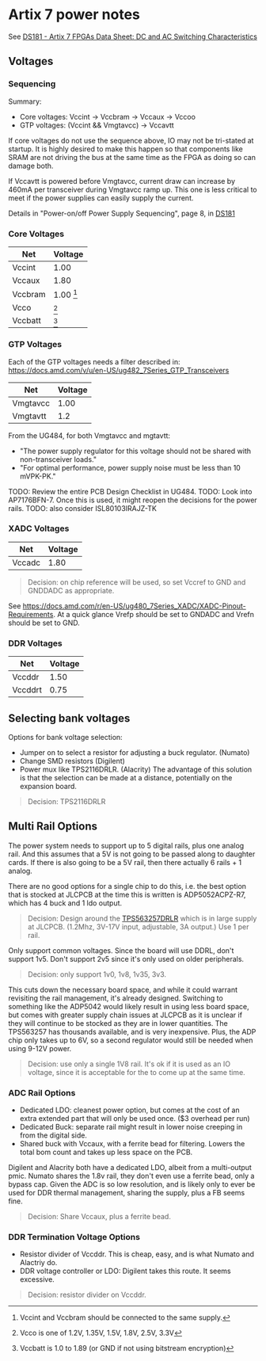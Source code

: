 # Artix 7 power notes

See [DS181 - Artix 7 FPGAs Data Sheet: DC and AC Switching Characteristics](https://docs.amd.com/v/u/en-US/ds181_Artix_7_Data_Sheet)

## Voltages

### Sequencing

Summary:

* Core voltages: Vccint -> Vccbram -> Vccaux -> Vccoo
* GTP voltages: (Vccint && Vmgtavcc) -> Vccavtt

If core voltages do not use the sequence above, IO may not be tri-stated at
startup. It is highly desired to make this happen so that components like
SRAM are not driving the bus at the same time as the FPGA as doing so
can damage both.

If Vccavtt is powered before Vmgtavcc, current draw can increase by
460mA per transceiver during Vmgtavcc ramp up. This one is less critical
to meet if the power supplies can easily supply the current.

Details in "Power-on/off Power Supply Sequencing", page 8, in [DS181](https://docs.amd.com/v/u/en-US/ds181_Artix_7_Data_Sheet)

### Core Voltages

| Net       | Voltage   |
|-----------|-----------|
| Vccint    | 1.00      |
| Vccaux    | 1.80      |
| Vccbram   | 1.00 [^1] |
| Vcco      | [^2]      |
| Vccbatt   | [^3]      |

[^1]: Vccint and Vccbram should be connected to the same supply.
[^2]: Vcco is one of 1.2V, 1.35V, 1.5V, 1.8V, 2.5V, 3.3V
[^3]: Vccbatt is 1.0 to 1.89 (or GND if not using bitstream encryption)

### GTP Voltages

Each of the GTP voltages needs a filter described in: <https://docs.amd.com/v/u/en-US/ug482_7Series_GTP_Transceivers>

| Net         | Voltage |
|-------------|---------|
| Vmgtavcc    | 1.00    |
| Vmgtavtt    | 1.2     |

From the UG484, for both Vmgtavcc and mgtavtt:

* "The power supply regulator for this voltage should not be shared
  with non-transceiver loads."
* "For optimal performance, power supply noise must be less than 10 mVPK-PK."

TODO: Review the entire PCB Design Checklist in UG484.
TODO: Look into AP7176BFN-7. Once this is used, it might reopen the decisions
for the power rails.
TODO: also consider ISL80103IRAJZ-TK

### XADC Voltages

| Net         | Voltage |
|-------------|---------|
| Vccadc      | 1.80    |

> Decision: on chip reference will be used, so set Vccref to GND and GNDDADC as appropriate.

See <https://docs.amd.com/r/en-US/ug480_7Series_XADC/XADC-Pinout-Requirements>. At a quick glance
Vrefp should be set to GNDADC and Vrefn should be set to GND.

### DDR Voltages

| Net         | Voltage |
|-------------|---------|
| Vccddr      | 1.50    |
| Vccddrt     | 0.75    |

## Selecting bank voltages

Options for bank voltage selection:

* Jumper on to select a resistor for adjusting a buck regulator. (Numato)
* Change SMD resistors (Digilent)
* Power mux like TPS2116DRLR. (Alacrity) The advantage of this solution is
  that the selection can be made at a distance, potentially on the expansion
  board.

> Decision: TPS2116DRLR

## Multi Rail Options

The power system needs to support up to 5 digital rails, plus one analog
rail. And this assumes that a 5V is not going to be passed along to
daughter cards. If there is also going to be a 5V rail, then there actually
6 rails + 1 analog.

There are no good options for a single chip to do this, i.e. the best option
that is stocked at JLCPCB at the time this is written is ADP5052ACPZ-R7, which
has 4 buck and 1 ldo output.

> Decision: Design around the [TPS563257DRLR](https://jlcpcb.com/partdetail/TexasInstruments-TPS563257DRLR/C20539656)
> which is in large supply at JLCPCB.
> (1.2Mhz, 3V-17V input, adjustable, 3A output.) Use 1 per rail.

Only support common voltages. Since the board will use DDRL, don't
support 1v5. Don't support 2v5 since it's only used on older peripherals.

> Decision: only support 1v0, 1v8, 1v35, 3v3.

This cuts down the necessary board space, and while it could warrant
revisiting the rail management, it's already designed. Switching to something
like the ADP5042 would likely result in using less board space, but
comes with greater supply chain issues at JLCPCB as it is unclear
if they will continue to be stocked as they are in lower quantities.
The TPS563257 has thousands available, and is very inexpensive. Plus,
the ADP chip only takes up to 6V, so a second regulator would still
be needed when using 9-12V power.

> Decision: use only a single 1V8 rail. It's ok if it is used as an IO
> voltage, since it is acceptable for the to come up at the same time.

### ADC Rail Options

* Dedicated LDO: cleanest power option, but comes at the cost of an
  extra extended part that will only be used once. ($3 overhead per run)
* Dedicated Buck: separate rail might result in lower noise creeping in from
  the digital side.
* Shared buck with Vccaux, with a ferrite bead for filtering. Lowers the total
  bom count and takes up less space on the PCB.

Digilent and Alacrity both have a dedicated LDO, albeit from a multi-output
pmic. Numato shares the 1.8v rail, they don't even use a ferrite bead, only a
bypass cap. Given the ADC is so low resolution, and is likely only to ever
be used for DDR thermal management, sharing the supply, plus a FB seems fine.

> Decision: Share Vccaux, plus a ferrite bead.

### DDR Termination Voltage Options

* Resistor divider of Vccddr. This is cheap, easy, and is what
  Numato and Alactriy do.
* DDR voltage controller or LDO: Digilent takes this route. It seems excessive.

> Decision: resistor divider on Vccddr.
